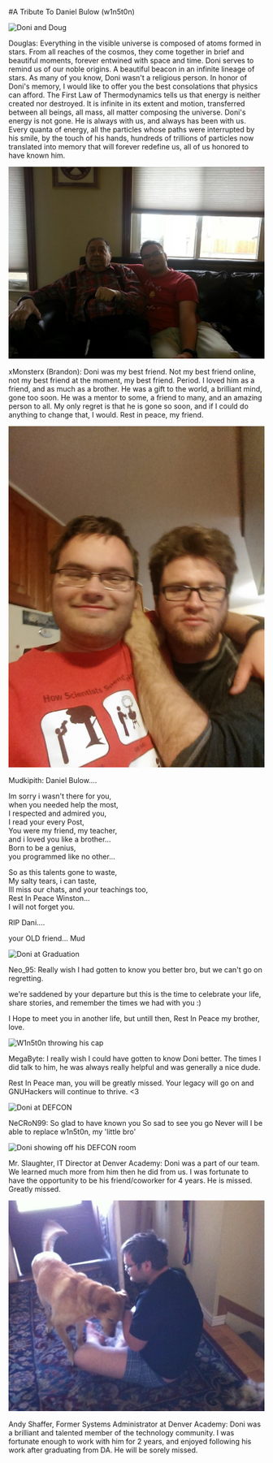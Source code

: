#A Tribute To Daniel Bulow (w1n5t0n)

![Doni and Doug](/img/w1n5t0n_and_doug.jpg)

Douglas: Everything in the visible universe is composed of atoms formed in stars. From all reaches of the cosmos, they come together in brief and beautiful moments, forever entwined with space and time. Doni serves to remind us of our noble origins. A beautiful beacon in an infinite lineage of stars.
As many of you know, Doni wasn't a religious person. In honor of Doni's memory, I would like to offer you the best consolations that physics can afford. The First Law of Thermodynamics tells us that energy is neither created nor destroyed. It is infinite in its extent and motion, transferred between all beings, all mass, all matter composing the universe. Doni's energy is not gone. He is always with us, and always has been with us. Every quanta of energy, all the particles whose paths were interrupted by his smile, by the touch of his hands, hundreds of trillions of particles now translated into memory that will forever redefine us, all of us honored to have known him.

![Doni and his Grandfather](/img/grandpa_and_doni.jpg)

xMonsterx (Brandon): Doni was my best friend. Not my best friend online, not my best friend at the moment, my best friend. Period. I loved him as a friend, and as much as a brother. He was a gift to the world, a brilliant mind, gone too soon. He was a mentor to some, a friend to many, and an amazing person to all. My only regret is that he is gone so soon, and if I could do anything to change that, I would. Rest in peace, my friend.

![Doni and Tyler](/img/tyler_and_doni.jpg)

Mudkipith: Daniel Bulow....

Im sorry i wasn't there for you,  
when you needed help the most,  
I respected and admired you,  
I read your every Post,  
You were my friend, my teacher,  
and i loved you like a brother...  
Born to be a genius,  
you programmed like no other...  

So as this talents gone to waste,  
My salty tears, i can taste,  
Ill miss our chats, and your teachings too,   
Rest In Peace Winston...  
I will not forget you.  

RIP Dani....

your OLD friend...
Mud

![Doni at Graduation](/img/w1n5t0n_grad_1.jpg)

Neo_95: Really wish I had gotten to know you better bro, but we can't go on regretting.

we're saddened by your departure but this is the time to celebrate your life, share
stories, and remember the times we had with you :)

I Hope to meet you in another life, but untill then, Rest In Peace my brother, love.

![W1n5t0n throwing his cap](/img/w1n5t0n_grad_2.jpg)

MegaByte: I really wish I could have gotten to know Doni better. The times I did talk to him, he was always really helpful and was generally a nice dude.

Rest In Peace man, you will be greatly missed. Your legacy will go on and GNUHackers will continue to thrive. <3

![Doni at DEFCON](/img/doni_at_defcon_1.jpg)

NeCRoN99: So glad to have known you
So sad to see you go
Never will I be able to replace
w1n5t0n, my 'little bro'

![Doni showing off his DEFCON room](/img/doni_at_defcon_room.jpg)

Mr. Slaughter, IT Director at Denver Academy: Doni was a part of our team. We learned much more from him then he did from us. I was fortunate to have the opportunity to be his friend/coworker for 4 years. He is missed. Greatly missed.

![Daniel and Rusty](/img/w1n5t0n_and_Rusty_3.jpg)

Andy Shaffer, Former Systems Administrator at Denver Academy: Doni was a brilliant and talented member of the technology community. I was fortunate enough to work with him for 2 years, and enjoyed following his work after graduating from DA. He will be sorely missed. 

